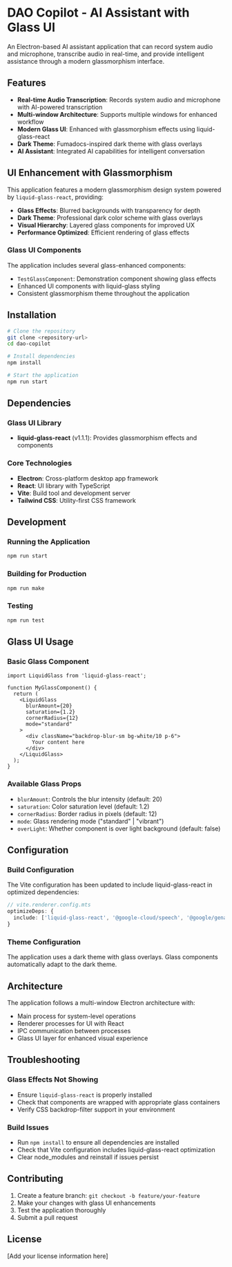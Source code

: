# DAO Copilot - AI Assistant with Glass UI

An Electron-based AI assistant application that can record system audio and microphone, transcribe audio in real-time, and provide intelligent assistance through a modern glassmorphism interface.

## Features

- **Real-time Audio Transcription**: Records system audio and microphone with AI-powered transcription
- **Multi-window Architecture**: Supports multiple windows for enhanced workflow
- **Modern Glass UI**: Enhanced with glassmorphism effects using liquid-glass-react
- **Dark Theme**: Fumadocs-inspired dark theme with glass overlays
- **AI Assistant**: Integrated AI capabilities for intelligent conversation

## UI Enhancement with Glassmorphism

This application features a modern glassmorphism design system powered by `liquid-glass-react`, providing:

- **Glass Effects**: Blurred backgrounds with transparency for depth
- **Dark Theme**: Professional dark color scheme with glass overlays
- **Visual Hierarchy**: Layered glass components for improved UX
- **Performance Optimized**: Efficient rendering of glass effects

### Glass UI Components

The application includes several glass-enhanced components:

- `TestGlassComponent`: Demonstration component showing glass effects
- Enhanced UI components with liquid-glass styling
- Consistent glassmorphism theme throughout the application

## Installation

```bash
# Clone the repository
git clone <repository-url>
cd dao-copilot

# Install dependencies
npm install

# Start the application
npm run start
```

## Dependencies

### Glass UI Library
- **liquid-glass-react** (v1.1.1): Provides glassmorphism effects and components

### Core Technologies
- **Electron**: Cross-platform desktop app framework
- **React**: UI library with TypeScript
- **Vite**: Build tool and development server
- **Tailwind CSS**: Utility-first CSS framework

## Development

### Running the Application
```bash
npm run start
```

### Building for Production
```bash
npm run make
```

### Testing
```bash
npm run test
```

## Glass UI Usage

### Basic Glass Component
```tsx
import LiquidGlass from 'liquid-glass-react';

function MyGlassComponent() {
  return (
    <LiquidGlass
      blurAmount={20}
      saturation={1.2}
      cornerRadius={12}
      mode="standard"
    >
      <div className="backdrop-blur-sm bg-white/10 p-6">
        Your content here
      </div>
    </LiquidGlass>
  );
}
```

### Available Glass Props
- `blurAmount`: Controls the blur intensity (default: 20)
- `saturation`: Color saturation level (default: 1.2)
- `cornerRadius`: Border radius in pixels (default: 12)
- `mode`: Glass rendering mode ("standard" | "vibrant")
- `overLight`: Whether component is over light background (default: false)

## Configuration

### Build Configuration
The Vite configuration has been updated to include liquid-glass-react in optimized dependencies:

```typescript
// vite.renderer.config.mts
optimizeDeps: {
  include: ['liquid-glass-react', '@google-cloud/speech', '@google/genai'],
}
```

### Theme Configuration
The application uses a dark theme with glass overlays. Glass components automatically adapt to the dark theme.

## Architecture

The application follows a multi-window Electron architecture with:
- Main process for system-level operations
- Renderer processes for UI with React
- IPC communication between processes
- Glass UI layer for enhanced visual experience

## Troubleshooting

### Glass Effects Not Showing
- Ensure `liquid-glass-react` is properly installed
- Check that components are wrapped with appropriate glass containers
- Verify CSS backdrop-filter support in your environment

### Build Issues
- Run `npm install` to ensure all dependencies are installed
- Check that Vite configuration includes liquid-glass-react optimization
- Clear node_modules and reinstall if issues persist

## Contributing

1. Create a feature branch: `git checkout -b feature/your-feature`
2. Make your changes with glass UI enhancements
3. Test the application thoroughly
4. Submit a pull request

## License

[Add your license information here]
